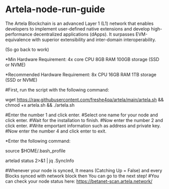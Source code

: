 # Artela-node-run-guide

The Artela Blockchain is an advanced Layer 1 (L1) network that enables developers to implement user-defined native extensions and develop high-performance decentralized applications (dApps).
It surpasses EVM-equivalence with superior extensibility and inter-domain interoperability.

 (So go back to work)

*Min Hardware Requirement:
4x core CPU
8GB RAM
100GB storage (SSD or NVME)

*Recommended Hardware Requirement:
8x CPU
16GB RAM
1TB storage (SSD or NVME)

#First, run the script with the following command:

  wget https://raw.githubusercontent.com/freshe4qa/artela/main/artela.sh && chmod +x artela.sh && ./artela.sh

#Enter the number 1 and click enter.
#Select one name for your node and click enter.
#Wait for the installation to finish.
#Now enter the number 2 and click enter.
#Write emportant information such as address and private key.
#Now enter the number 4 and click enter to exit.

*Enter the following command:

   source $HOME/.bash_profile
  
   artelad status 2>&1 | jq .SyncInfo
   
#Whenever your node is synced, It means (Catching Up = False) and every Blocks synced with network block then You can go to the next step!
#You can check your node status here: https://betanet-scan.artela.network/
